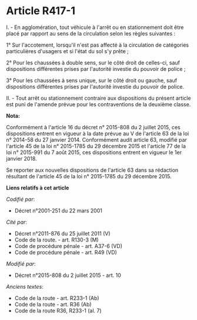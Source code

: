 # Article R417-1

I. - En agglomération, tout véhicule à l'arrêt ou en stationnement doit être placé par rapport au sens de la circulation
selon les règles suivantes :

1° Sur l'accotement, lorsqu'il n'est pas affecté à la circulation de catégories particulières d'usagers et si l'état du sol
s'y prête ;

2° Pour les chaussées à double sens, sur le côté droit de celles-ci, sauf dispositions différentes prises par l'autorité
investie du pouvoir de police ;

3° Pour les chaussées à sens unique, sur le côté droit ou gauche, sauf dispositions différentes prises par l'autorité
investie du pouvoir de police.

II. - Tout arrêt ou stationnement contraire aux dispositions du présent article est puni de l'amende prévue pour les
contraventions de la deuxième classe.

**Nota:**

Conformément à l'article 16 du décret n° 2015-808 du 2 juillet 2015, ces dispositions entrent en vigueur à la date prévue au
V de l'article 63 de la loi n° 2014-58 du 27 janvier 2014. Conformément audit article 63, modifié par l'article 45 de la loi
n° 2015-1785 du 29 décembre 2015 et l'article 77 de la loi n° 2015-991 du 7 août 2015, ces dispositions entrent en vigueur le
1er janvier 2018. 

Se reporter aux nouvelles dispositions de l'article 63 dans sa rédaction résultant de l'article 45 de la loi n° 2015-1785 du
29 décembre 2015.

**Liens relatifs à cet article**

_Codifié par_:

  - Décret n°2001-251 du 22 mars 2001

_Cité par_:

  - Décret n°2011-876 du 25 juillet 2011 (V)
  - Code de la route. - art. R130-3 (M)
  - Code de procédure pénale - art. A37-6 (VD)
  - Code de procédure pénale - art. R49 (VD)

_Modifié par_:

  - Décret n°2015-808 du 2 juillet 2015 - art. 10

_Anciens textes_:

  - Code de la route - art. R233-1 (Ab)
  - Code de la route - art. R36 (Ab)
  - Code de la route R36, R233-1 (al. 7)
